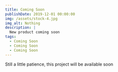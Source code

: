 ```yaml
---
title: Coming Soon
publishDate: 2019-12-01 00:00:00
img: /assets/stock-4.jpg
img_alt: Nothing
description: |
  New product coming soon
tags:
  - Coming Soon
  - Coming Soon
  - Coming Soon
---
```


Still a little patience, this project will be available soon
